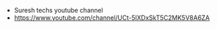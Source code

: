 - Suresh techs youtube channel
- https://www.youtube.com/channel/UCt-5IXDxSkT5C2MK5V8A6ZA

<!---
suresh-techs/suresh-techs is a ✨ special ✨ repository because its `README.md` (this file) appears on your GitHub profile.
You can click the Preview link to take a look at your changes.
--->
